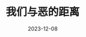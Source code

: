 ---
layout: movie-review
title: 我们与恶的距离
description: >
  还不错。我明白这部剧想要讨论的是什么，可是剧情实在不怎么有意思，演技也没有很打动我。以及，所有男性角色无一例外地令人生厌，不明白直女为什么喜欢。
category: 剧集
img: assets/img/movie/2023/wo_men_yu_e_de_ju_li.webp
star: 4
date: 2023-12-08
---